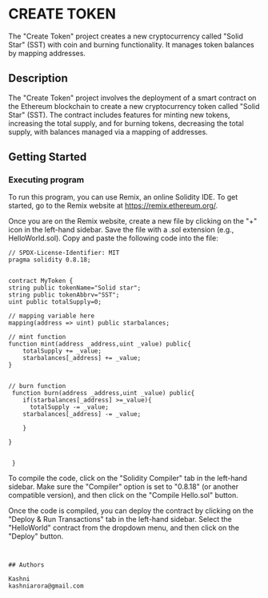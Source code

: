 # CREATE TOKEN

The "Create Token" project creates a new cryptocurrency called "Solid Star" (SST) with coin and burning functionality. It manages token balances by mapping addresses.

## Description
The "Create Token" project involves the deployment of a smart contract on the Ethereum blockchain to create a new cryptocurrency token called "Solid Star" (SST). The contract includes features for minting new tokens, increasing the total supply, and for burning tokens, decreasing the total supply, with balances managed via a mapping of addresses.


## Getting Started

### Executing program
To run this program, you can use Remix, an online Solidity IDE. To get started, go to the Remix website at https://remix.ethereum.org/.

Once you are on the Remix website, create a new file by clicking on the "+" icon in the left-hand sidebar. Save the file with a .sol extension (e.g., HelloWorld.sol). Copy and paste the following code into the file:


   
   
   
    // SPDX-License-Identifier: MIT
    pragma solidity 0.8.18;


    contract MyToken {
    string public tokenName="Solid star";
    string public tokenAbbrv="SST";
    uint public totalSupply=0;

    // mapping variable here
    mapping(address => uint) public starbalances;

    // mint function
    function mint(address _address,uint _value) public{
        totalSupply += _value;
        starbalances[_address] += _value;
    }


    // burn function
     function burn(address _address,uint _value) public{
        if(starbalances[_address] >=_value){
          totalSupply -= _value;
        starbalances[_address] -= _value;

        }

    }


     }

    
 To compile the code, click on the "Solidity Compiler" tab in the left-hand sidebar. Make sure the "Compiler" option is set to "0.8.18" (or another compatible version), and then click on the "Compile Hello.sol" button.

Once the code is compiled, you can deploy the contract by clicking on the "Deploy & Run Transactions" tab in the left-hand sidebar. Select the "HelloWorld" contract from the dropdown menu, and then click on the "Deploy" button.
```


## Authors

Kashni
kashniarora@gmail.com
